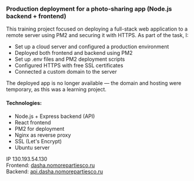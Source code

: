 ### Production deployment for a photo-sharing app (Node.js backend + frontend)

This training project focused on deploying a full-stack web application to a remote server using PM2 and securing it with HTTPS.
As part of the task, I:
- Set up a cloud server and configured a production environment
- Deployed both frontend and backend using PM2
- Set up .env files and PM2 deployment scripts
- Configured HTTPS with free SSL certificates
- Connected a custom domain to the server

The deployed app is no longer available — the domain and hosting were temporary, as this was a learning project.

#### Technologies:
- Node.js + Express backend (API)
- React frontend
- PM2 for deployment
- Nginx as reverse proxy
- SSL (Let's Encrypt)
- Ubuntu server


IP 130.193.54.130
<br>
Frontend: [dasha.nomorepartiesco.ru](https://dasha.nomorepartiesco.ru/)
<br>
Backend: [api.dasha.nomorepartiesco.ru](https://api.dasha.nomorepartiesco.ru/)



 
